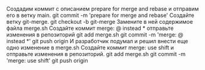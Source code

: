 Создадим коммит с описанием prepare for merge and rebase и отправим его в ветку main.
	git commit -m 'prepare for merge and rebase'
Создайте ветку git-merge. 
	git checkout -b git-merge
Замените в ней содержимое файла merge.sh 
Создайте коммит merge: @ instead * отправьте изменения в репозиторий
	git add merge.sh
	git commit -m 'merge: @ instead *'
	git push origin
И разработчик подумал и решил внести еще одно изменение в merge.sh
Создайте коммит merge: use shift и отправьте изменения в репозиторий.
	git add merge.sh
	git commit -m 'merge: use shift'
	git push origin
	